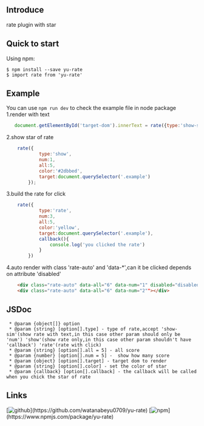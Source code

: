 ## Introduce
rate plugin with star

## Quick to start
Using npm:
```shell
$ npm install --save yu-rate
$ import rate from 'yu-rate'
```

## Example
You can use `npm run dev` to check the example file in node package
1.render with text
```js
   document.getElementById('target-dom').innerText = rate({type:'show-sim', num:3})
```
2.show star of rate
```js
    rate({
            type:'show',
            num:1,
            all:5,
            color:'#2dbbed',
            target:document.querySelector('.example')
        });
```
3.build the rate for click
```js
    rate({
            type:'rate',
            num:3,
            all:5,
            color:'yellow',
            target:document.querySelector('.example'),
            callback(){
                console.log('you clicked the rate')
            }
        })
```
4.auto render with class 'rate-auto' and 'data-*',can it be clicked depends on attribute 'disabled'
```html
    <div class="rate-auto" data-all="6" data-num="1" disabled="disabled"></div>
    <div class="rate-auto" data-all="6" data-num="2""></div>
```




## JSDoc
```jsdoc
 * @param {object[]} option
 * @param {string} [option[].type] - type of rate,accept 'show-sim'(show rate with text,in this case other param should only be 'num') 'show'(show rate only,in this case other param shouldn't have 'callback') 'rate'(rate with click)
 * @param {string} [option[].all = 5] - all score
 * @param {number} [option[].num = 5] -  show how many score
 * @param {object} [option[].target] - target dom to render
 * @param {string} [option[].color] - set the color of star
 * @param {callback} [option[].callback] - the callback will be called when you chick the star of rate
```

## Links
[![github](http://p0kpwl4c8.bkt.clouddn.com/icon/github_c.png!icon_sm "https://github.com/watanabeyu0709/yu-rate")](https://github.com/watanabeyu0709/yu-rate)
[![npm](http://p0kpwl4c8.bkt.clouddn.com/icon/npm_c.png!icon_sm "https://www.npmjs.com/package/yu-rate")](https://www.npmjs.com/package/yu-rate)
